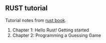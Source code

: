 ## RUST tutorial

Tutorial notes from [rust book](https://rust-book.cs.brown.edu/).

1. Chapter 1: Hello Rust! Getting started
2. Chapter 2: Programming a Guessing Game
